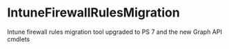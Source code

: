 # IntuneFirewallRulesMigration
Intune firewall rules migration tool upgraded to PS 7 and the new Graph API cmdlets

